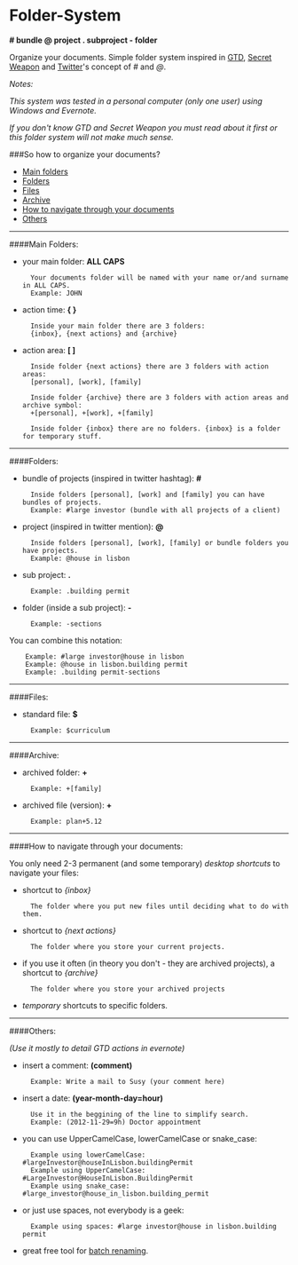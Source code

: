 Folder-System
=============
**# bundle @ project . subproject - folder**

Organize your documents. Simple folder system inspired in [GTD](http://en.wikipedia.org/wiki/Getting_Things_Done), [Secret Weapon](http://www.thesecretweapon.org/media/Manifesto/The-Secret-Weapon-Manifesto.pdf) and [Twitter](https://twitter.com/)'s concept of *#* and *@*. 

*Notes:*

*This system was tested in a personal computer (only one user) using Windows and Evernote.*

*If you don't know GTD and Secret Weapon you must read about it first or this folder system will not make much sense.*

###So how to organize your documents?

- [Main folders](#main-folders)
- [Folders](#folders)
- [Files](#files)
- [Archive](#archive)
- [How to navigate through your documents](#how-to-navigate-through-your-documents)
- [Others](#others)

---
####Main Folders:

- your main folder: **ALL CAPS**

        Your documents folder will be named with your name or/and surname in ALL CAPS.
        Example: JOHN

- action time: **{ }**
    
        Inside your main folder there are 3 folders:
        {inbox}, {next actions} and {archive}
    
- action area: **[ ]** 
    
        Inside folder {next actions} there are 3 folders with action areas:
        [personal], [work], [family]
    
        Inside folder {archive} there are 3 folders with action areas and archive symbol: 
        +[personal], +[work], +[family]

        Inside folder {inbox} there are no folders. {inbox} is a folder for temporary stuff.
    
---
####Folders:

- bundle of projects (inspired in twitter hashtag): **#**
    
        Inside folders [personal], [work] and [family] you can have bundles of projects. 
        Example: #large investor (bundle with all projects of a client) 

- project (inspired in twitter mention): **@**
    	
    	Inside folders [personal], [work], [family] or bundle folders you have projects. 
        Example: @house in lisbon

- sub project: **.**
    
        Example: .building permit

- folder (inside a sub project): **-**
    
        Example: -sections

You can combine this notation:

        Example: #large investor@house in lisbon
        Example: @house in lisbon.building permit
        Example: .building permit-sections

---
####Files:

- standard file: **$**
    
        Example: $curriculum
    
---
####Archive:

- archived folder: **+**
    
        Example: +[family]

- archived file (version): **+**
    
        Example: plan+5.12

---
####How to navigate through your documents:

You only need 2-3 permanent (and some temporary) *desktop shortcuts* to navigate your files: 
		
- shortcut to *{inbox}*

		The folder where you put new files until deciding what to do with them.
		
- shortcut to *{next actions}*

		The folder where you store your current projects.

- if you use it often (in theory you don't - they are archived projects), a shortcut to *{archive}*

		The folder where you store your archived projects

- *temporary* shortcuts to specific folders.

---    
####Others: 

*(Use it mostly to detail GTD actions in evernote)*

- insert a comment: **(comment)**
    
        Example: Write a mail to Susy (your comment here)

- insert a date: **(year-month-day=hour)**
    
        Use it in the beggining of the line to simplify search.
        Example: (2012-11-29=9h) Doctor appointment
        
- you can use UpperCamelCase, lowerCamelCase or snake_case: 
    
        Example using lowerCamelCase: #largeInvestor@houseInLisbon.buildingPermit
        Example using UpperCamelCase: #LargeInvestor@HouseInLisbon.BuildingPermit
        Example using snake_case: #large_investor@house_in_lisbon.building_permit

- or just use spaces, not everybody is a geek:

        Example using spaces: #large investor@house in lisbon.building permit

- great free tool for [batch renaming](http://www.bulkrenameutility.co.uk/Screenshots.php).
